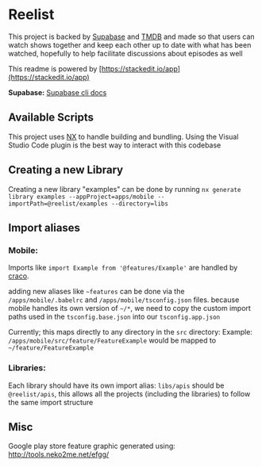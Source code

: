 
  

#  Reelist
This project is backed by [Supabase](https://supabase.com/) and [TMDB](https://www.themoviedb.org/) and made so that users can watch shows together and keep each other up to date with what has been watched, hopefully to help facilitate discussions about episodes as well

  This readme is powered by [https://stackedit.io/app](https://stackedit.io/app)

  

**Supabase:** [Supabase cli docs](https://supabase.com/docs/reference/cli/installing-and-updating)

  

## Available Scripts

This project uses [NX](https://nx.dev/) to handle building and bundling. Using the Visual Studio Code plugin is the best way to interact with this codebase

## Creating a new Library
Creating a new library "examples" can be done by running
`nx generate library examples --appProject=apps/mobile --importPath=@reelist/examples --directory=libs` 

## Import aliases

###  Mobile:

Imports like `import Example from '@features/Example'` are handled by [craco](https://www.npmjs.com/package/@craco/craco).

adding new aliases like `~features` can be done via the `/apps/mobile/.babelrc` and `/apps/mobile/tsconfig.json` files.
because mobile handles its own version of `~/*`, we need to copy the custom import paths used in the `tsconfig.base.json` into our `tsconfig.app.json`

Currently; this maps directly to any directory in the `src` directory: Example: `/apps/mobile/src/feature/FeatureExample`  would be mapped to `~/feature/FeatureExample`

### Libraries: 

Each library should have its own import alias: `libs/apis` should be `@reelist/apis`, this allows all the projects (including the libraries) to follow the same import structure 

  ## Misc

Google play store feature graphic generated using: http://tools.neko2me.net/efgg/
